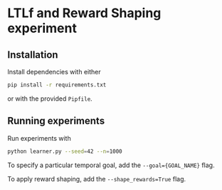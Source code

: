 # LTLf and Reward Shaping experiment

## Installation
Install dependencies with either
```bash
pip install -r requirements.txt
```

or with the provided `Pipfile`.

## Running experiments
Run experiments with
```bash
python learner.py --seed=42 --n=1000
```

To specify a particular temporal goal, add the `--goal={GOAL_NAME}` flag.

To apply reward shaping, add the `--shape_rewards=True` flag.
